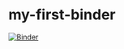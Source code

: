 # my-first-binder
[![Binder](https://mybinder.org/badge_logo.svg)](https://mybinder.org/v2/gh/mbijoor/my-first-binder/HEAD)
